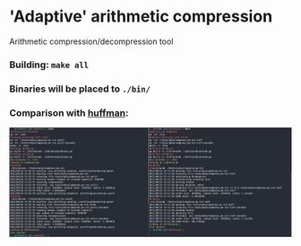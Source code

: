# 'Adaptive' arithmetic compression
Arithmetic compression/decompression tool

### Building: `make all`
### Binaries will be placed to `./bin/`

### Comparison with [huffman](https://github.com/cravtos/huffman):
![comparsion_image](cmp.png)
